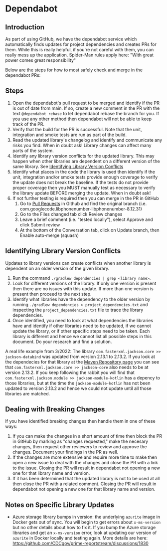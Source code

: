 # Dependabot

## Introduction
As part of using GitHub, we have the dependabot service which automatically finds updates
for project dependencies and creates PRs for them. While this is really helpful, if you're
not careful with them, you can really mess up the application. Spider-Man rules apply here:
"With great power comes great responsibility"

Below are the steps for how to most safely check and merge in the dependabot PRs:

## Steps
1. Open the dependabot's pull request to be merged and identify if the PR is out of date from main.  If so, create a new comment in the PR with the text
   `@dependabot rebase` to let dependabot rebase the branch for you.  If you use any other method then dependabot will not be able to keep track of the PR.
2. Verify that the build for the PR is successful.  Note that the unit, integration and smoke tests are run as part of the build.
3. Read the updated library's changelog and identify and communicate any risks you find.  When in doubt ask! Library changes can affect many parts of the system.
4. Identify any library version conflicts for the updated library. This may happen when other libraries are dependent on a different version of the same library.  See
   [Identifying Library Version Conflicts](#identifying-library-version-conflicts)
5. Identify what places in the code the library is used then identify if the unit, integration and/or smoke tests provide enough coverage to verify the update does
   not break the baseline.  If the tests do not provide proper coverage then you MUST manually test as necessary to verify the library update BEFORE merging the update.
   When in doubt ask!
6. If not further testing is required then you can merge in the PR in GitHub
    1. Go to [Pull Requests](https://github.com/CDCgov/prime-reportstream/pulls) in Github and find the original branch (i.e. com.googlecode.libphonenumber-libphonenumber-8.12.31)
    2. Go to the Files changed tab click Review changes
    3. Leave a brief comment (i.e. "tested locally"), select Approve and click Submit review
    4. At the bottom of the Conversation tab, click on Update branch, then Enable auto-merge (squash)

## Identifying Library Version Conflicts
Updates to library versions can create conflicts when another library is dependent on an older version of the given library.
1. Run the command `./gradlew dependencies | grep <library name>`.
2. Look for different versions of the library.  If only one version is present then there are no issues with this update.  If more than one version is present then
   proceed to the next step.
3. Identify what libraries have the dependency to the older version by running `./gradlew dependencies > project_dependencies.txt` and inspecting
   the `project_dependencies.txt` file to trace the library dependencies.
4. Once identified, you need to look at what dependencies the libraries have and identify if other libraries need to be updated, if we cannot update the library,
   or if other specific steps need to be taken.  Each library is different and hence we cannot list all possible steps in this document.  Do your research and find
   a solution.

A real life example from 3/2022:
The library `com.fasterxml.jackson.core >> jackson-databind` was updated from version 2.13.1 to 2.13.2.  If you look at the dependecies for that library at
the [Maven Repository page](https://mvnrepository.com/artifact/com.fasterxml.jackson.core/jackson-databind/2.13.2) you can see that
`com.fasterxml.jackson.core >> jackson-core` also needs to be at version 2.13.2.  If you keep following the rabbit you will find that
`com.fasterxml.jackson.module >> jackson-module-kotlin` has a depency to those libraries, but at the time the `jackson-module-kotlin` has not been updated to version
2.13.2 and hence we could not update until all those libraries are matched.

## Dealing with Breaking Changes
If you have identified breaking changes then handle them in one of these ways:
1. If you can make the changes in a short amount of time then block the PR in GitHub by marking as "changes requested," make the necesary changes, then request
   other reviewers to review and approve the changes.  Document your findings in the PR as well.
2. If the changes are more extensive and require more time to make then open a new issue to deal with the changes and close the PR with a link to the issue.  Closing the
   PR will result in dependabot not opening a new one for that library name and version.
3. If it has been determined that the updated library is not to be used at all then close the PR with a related comment. Closing the
   PR will result in dependabot not opening a new one for that library name and version.

## Notes on Specific Library Updates
* Azure storage library bumps in version: the underlying `azurite` image in Docker gets out of sync. You will begin to get errors about `x-ms-version` but no
  other details about how to fix it. If you bump the Azure storage libraries and get an `x-ms-version` error,
  look at updating our version of `azurite` in Docker locally and testing again. More details are here: https://github.com/CDCgov/prime-reportstream/discussions/1830